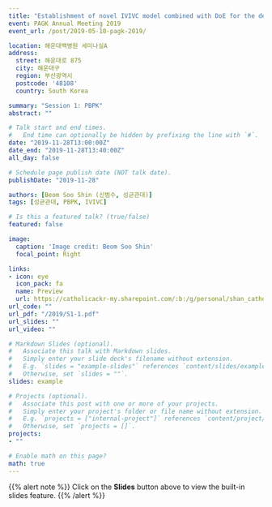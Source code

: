 ```yaml
---
title: "Establishment of novel IVIVC model combined with DoE for the development of extended-release formulation: from formulation composition to in vivo pharmacokinetics"
event: PAGK Annual Meeting 2019
event_url: /post/2019-05-10-pagk-2019/

location: 해운대백병원 세미나실A
address:
  street: 해운대로 875
  city: 해운대구
  region: 부산광역시
  postcode: '48108'
  country: South Korea

summary: "Session 1: PBPK"
abstract: ""

# Talk start and end times.
#   End time can optionally be hidden by prefixing the line with `#`.
date: "2019-11-28T13:00:00Z"
date_end: "2019-11-28T13:40:00Z"
all_day: false

# Schedule page publish date (NOT talk date).
publishDate: "2019-11-28"

authors: [Beom Soo Shin (신범수, 성균관대)]
tags: [성균관대, PBPK, IVIVC]

# Is this a featured talk? (true/false)
featured: false

image:
  caption: 'Image credit: Beom Soo Shin'
  focal_point: Right

links:
- icon: eye
  icon_pack: fa
  name: Preview
  url: https://catholicackr-my.sharepoint.com/:b:/g/personal/shan_catholic_ac_kr/Ec1cBF73lDJFiHYUPq7F48ABIosB1kVrh760T0Nkr738ng?e=ZXmNsD
url_code: ""
url_pdf: "/2019/S1-1.pdf"
url_slides: ""
url_video: ""

# Markdown Slides (optional).
#   Associate this talk with Markdown slides.
#   Simply enter your slide deck's filename without extension.
#   E.g. `slides = "example-slides"` references `content/slides/example-slides.md`.
#   Otherwise, set `slides = ""`.
slides: example

# Projects (optional).
#   Associate this post with one or more of your projects.
#   Simply enter your project's folder or file name without extension.
#   E.g. `projects = ["internal-project"]` references `content/project/deep-learning/index.md`.
#   Otherwise, set `projects = []`.
projects:
- ""

# Enable math on this page?
math: true
---
```


{{% alert note %}}
Click on the **Slides** button above to view the built-in slides feature.
{{% /alert %}}
